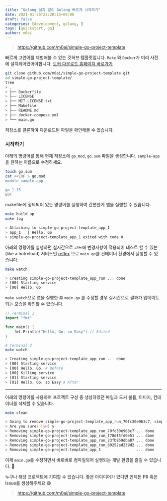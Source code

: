 ```yaml
---
title: "Golang 설치 없이 Golang 빠르게 시작하기"
date: 2021-01-26T22:20:13+09:00
draft: false
categories: [development, golang, ]
tags: [quickstart, go]
author: m0ai
---
```


>https://github.com/m0ai/simple-go-project-template


빠르게 고언어를 체험해볼 수 있는 깃허브 템플릿입니다. `Make` 와 `Docker`가 미리 사전에 설치되어있어야합니다. [도커 다운로드 홈페이지 바로가기](https://hub.docker.com/editions/community/docker-ce-desktop-windows/)


```bash
git clone github.com/m0ai/simple-go-project-template.git
cd simple-go-project-template/
tree 
> .
> ├── Dockerfile
> ├── LICENSE
> ├── MIT-LICENSE.txt
> ├── Makefile
> ├── README.md
> ├── docker-compose.yml
> └── main.go

```
저장소를 클론하여 다운로드된 파일을 확인해볼 수 있습니다.



### 시작하기

아래의 명령어를 통해 현재 저장소에 `go.mod`, `go.sum` 파일을 생성합니다. `sample-app` 을 원하는 이름으로 수정하세요.

```bash
touch go.sum
cat <<EOF > go.mod
module sample-app

go 1.15
EOF
```

makefile에 정의되어 있는 명령어를 실행하여 간편한게 앱을 실행할 수 있습니다.

```bash
make build up
make log

> Attaching to simple-go-project-template_app_1
> app_1   | Hello, Go
> simple-go-project-template_app_1 exited with code 0
```

아래의 명령어를 실행하면 실시간으로 코드에 변경사항이 적용되어 테스트 할 수 있는 (like a hotreload)  서비스인 [reflex](https://github.com/cespare/reflex)  으로 `main.go`를 컨테이너 환경에서 실행할 수 있습니다.

```bash
make watch

> Creating simple-go-project-template_app_run ... done
> [00] Starting service
> [00] Hello, Go
```

`make watch`으로 앱을 실행한 후 `main.go` 를 수정할 경우 실시간으로 결과가 업데이트 되는 모습을 확인할 수 있습니다.

```go
// Terminal 1
import "fmt"

func main() {
	fmt.Println("Hello, Go. so Easy") // Edited
}
```

```bash
# Terminal 2
make watch

> Creating simple-go-project-template_app_run ... done
> [00] Starting service
> [00] Hello, Go. # Before
> [00] Killing service
> [01] Starting service
> [01] Hello, Go. so Easy # After
```

----

아래의 명령어를 사용하여 프로젝트 구성 중 생성하였던 파일과 도커 불륨, 이미지, 컨테이너를 삭제할 수 있습니다.

```bash
make clean

> Going to remove simple-go-project-template_app_run_70fc30e963c7, simple-go-project-template_app_run_f78df5fd0e51, simple-go-project-template_app_run_23fb859dba87, simple-go-project-template_app_run_80252ad239d2, simple-go-project-template_app_1
> Are you sure? [yN] y
> Removing simple-go-project-template_app_run_70fc30e963c7 ... done
> Removing simple-go-project-template_app_run_f78df5fd0e51 ... done
> Removing simple-go-project-template_app_run_23fb859dba87 ... done
> Removing simple-go-project-template_app_run_80252ad239d2 ... done
> Removing simple-go-project-template_app_1                ... done
```

이제 `main.go`를 수정하면서 바로바로 컴파일되어 실행되는 개발 환경을 즐길 수 있습니다.
🎉

누구나 해당 프로젝트에 기여할 수 있습니다. 좋은 아이디어가 있다면 언제든 PR 혹은 Issue를 생성해주세요 😄


> https://github.com/m0ai/simple-go-project-template
